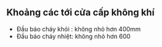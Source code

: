 ## Khoảng các tới cửa cấp không khí
- Đầu báo cháy khói : không nhỏ hơn 400mm
- Đầu báo cháy nhiệt: không nhỏ hơn 600
